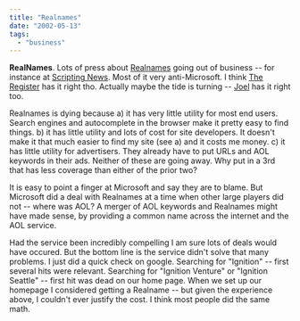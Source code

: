 ```yaml
---
title: "Realnames"
date: "2002-05-13"
tags: 
  - "business"
---
```


**RealNames**. Lots of press about [Realnames](http://www.realnames.com/body/home.asp) going out of business -- for instance at [Scripting News](http://scriptingnews.userland.com/backissues/2002/05/12). Most of it very anti-Microsoft. I think [The Register](http://www.theregister.co.uk/content/23/25245.html) has it right tho. Actually maybe the tide is turning -- [Joel](http://www.joelonsoftware.com/) has it right too.

Realnames is dying because a) it has very little utility for most end users. Search engines and autocomplete in the browser make it pretty easy to find things. b) it has little utility and lots of cost for site developers. It doesn't make it that much easier to find my site (see a) and it costs me money. c) it has little utility for advertisers. They already have to put URLs and AOL keywords in their ads. Neither of these are going away. Why put in a 3rd that has less coverage than either of the prior two?

It is easy to point a finger at Microsoft and say they are to blame. But Microsoft did a deal with Realnames at a time when other large players did not -- where was AOL? A merger of AOL keywords and Realnames might have made sense, by providing a common name across the internet and the AOL service.

Had the service been incredibly compelling I am sure lots of deals would have occured. But the bottom line is the service didn't solve that many problems. I just did a quick check on google. Searching for "Ignition" -- first several hits were relevant. Searching for "Ignition Venture" or "Ignition Seattle" -- first hit was dead on our home page. When we set up our homepage I considered getting a Realname -- but given the experience above, I couldn't ever justify the cost. I think most people did the same math.
